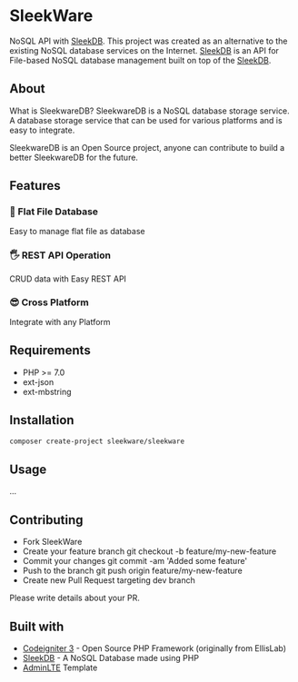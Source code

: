 # SleekWare
NoSQL API with [SleekDB](https://sleekdb.github.io/). This project was created as an alternative to the existing NoSQL database services on the Internet. [SleekDB](https://sleekdb.github.io/) is an API for File-based NoSQL database management built on top of the [SleekDB](https://sleekdb.github.io/).

## About

What is SleekwareDB? SleekwareDB is a NoSQL database storage service. A database storage service that can be used for various platforms and is easy to integrate.

SleekwareDB is an Open Source project, anyone can contribute to build a better SleekwareDB for the future.

## Features

### 📂 Flat File Database
Easy to manage flat file as database
### 🖐️ REST API Operation
CRUD data with Easy REST API
### 😎 Cross Platform
Integrate with any Platform

## Requirements

- PHP >= 7.0
- ext-json
- ext-mbstring

## Installation
```bash
composer create-project sleekware/sleekware
```

## Usage
...

## Contributing

- Fork SleekWare
- Create your feature branch git checkout -b feature/my-new-feature
- Commit your changes git commit -am 'Added some feature'
- Push to the branch git push origin feature/my-new-feature
- Create new Pull Request targeting dev branch

Please write details about your PR.

## Built with

- [Codeigniter 3](https://github.com/bcit-ci/CodeIgniter) - Open Source PHP Framework (originally from EllisLab)
- [SleekDB](https://sleekdb.github.io/) - A NoSQL Database made using PHP
- [AdminLTE](https://adminlte.io/) Template
